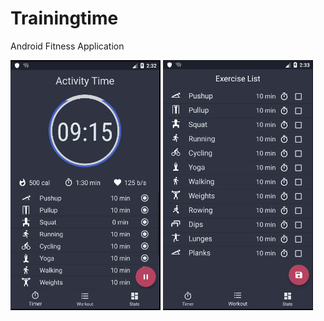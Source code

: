 # Trainingtime
Android Fitness Application

<img src="images/trainingtime1.PNG" height="400">
<img src="images/trainingtime2.PNG" height="400">
